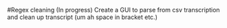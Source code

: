 #Regex cleaning
(In progress) Create a GUI to parse from csv transcription and clean up transcript (um ah space in bracket etc.)
